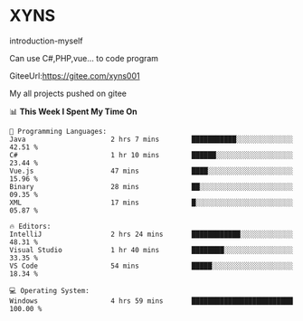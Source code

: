 # XYNS
introduction-myself

Can use C#,PHP,vue... to code program

GiteeUrl:https://gitee.com/xyns001

My all projects pushed on gitee

<!--START_SECTION:waka-->
📊 **This Week I Spent My Time On** 

```text
💬 Programming Languages: 
Java                     2 hrs 7 mins        ███████████░░░░░░░░░░░░░░   42.51 % 
C#                       1 hr 10 mins        ██████░░░░░░░░░░░░░░░░░░░   23.44 % 
Vue.js                   47 mins             ████░░░░░░░░░░░░░░░░░░░░░   15.96 % 
Binary                   28 mins             ██░░░░░░░░░░░░░░░░░░░░░░░   09.35 % 
XML                      17 mins             █░░░░░░░░░░░░░░░░░░░░░░░░   05.87 % 

🔥 Editors: 
IntelliJ                 2 hrs 24 mins       ████████████░░░░░░░░░░░░░   48.31 % 
Visual Studio            1 hr 40 mins        ████████░░░░░░░░░░░░░░░░░   33.35 % 
VS Code                  54 mins             █████░░░░░░░░░░░░░░░░░░░░   18.34 % 

💻 Operating System: 
Windows                  4 hrs 59 mins       █████████████████████████   100.00 % 
```


<!--END_SECTION:waka-->
